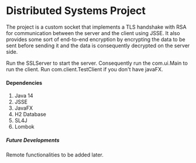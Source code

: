 <h1>Distributed Systems Project</h1>
<p>
The project is a custom socket that implements a TLS handshake with RSA for communication between the
server and the client using JSSE. It also provides some sort of end-to-end encryption by
encrypting the data to be sent before sending it and the data is consequently decrypted
on the server side. 
</p>
<p>
Run the SSLServer to start the server.
Consequently run the com.ui.Main to run the client.
Run com.client.TestClient if you don't have javaFX.
</p>

<h4>Dependencies</h4>
<ol>
    <li>Java 14</li>
    <li>JSSE</li>
    <li>JavaFX</li>
    <li>H2 Database</li>
    <li>SL4J</li>
    <li>Lombok</li>
</ol>

<h5>Future Developments</h5>
Remote functionalities to be added later.
